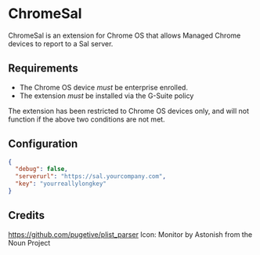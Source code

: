 # ChromeSal

ChromeSal is an extension for Chrome OS that allows Managed Chrome devices to report to a Sal server.

## Requirements

* The Chrome OS device _must_ be enterprise enrolled.
* The extension _must_ be installed via the G-Suite policy

The extension has been restricted to Chrome OS devices only, and will not function if the above two conditions are not met.

## Configuration

``` json
{
  "debug": false,
  "serverurl": "https://sal.yourcompany.com",
  "key": "yourreallylongkey"
}
```



## Credits
https://github.com/pugetive/plist_parser
Icon: Monitor by Astonish from the Noun Project